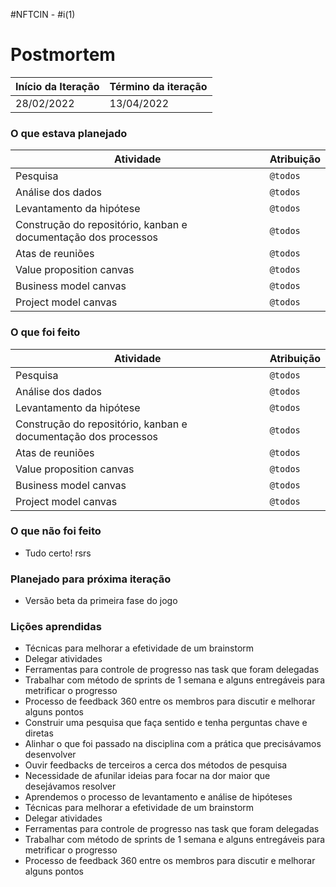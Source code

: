 #NFTCIN - #i(1)

# Postmortem

Início da Iteração | Término da iteração
------------ | -------------
28/02/2022 | 13/04/2022

### O que estava planejado
| Atividade | Atribuição |
| --- | --- |
| Pesquisa | `@todos` |
| Análise dos dados | `@todos` |
| Levantamento da hipótese | `@todos` |
| Construção do repositório, kanban e documentação dos processos | `@todos` |
| Atas de reuniões | `@todos` |
| Value proposition canvas | `@todos` |
| Business model canvas | `@todos` |
| Project model canvas | `@todos` |

### O que foi feito
| Atividade | Atribuição |
| --- | --- |
| Pesquisa | `@todos` |
| Análise dos dados | `@todos` |
| Levantamento da hipótese | `@todos` |
| Construção do repositório, kanban e documentação dos processos | `@todos` |
| Atas de reuniões | `@todos` |
| Value proposition canvas | `@todos` |
| Business model canvas | `@todos` |
| Project model canvas | `@todos` |

### O que não foi feito
* Tudo certo! rsrs

### Planejado para próxima iteração
* Versão beta da primeira fase do jogo 

### Lições aprendidas
* Técnicas para melhorar a efetividade de um brainstorm
* Delegar atividades
* Ferramentas para controle de progresso nas task que foram delegadas
* Trabalhar com método de sprints de 1 semana e alguns entregáveis para metrificar o progresso
* Processo de feedback 360 entre os membros para discutir e melhorar alguns pontos
* Construir uma pesquisa que faça sentido e tenha perguntas chave e diretas
* Alinhar o que foi passado na disciplina com a prática que precisávamos desenvolver
* Ouvir feedbacks de terceiros a cerca dos métodos de pesquisa
* Necessidade de afunilar ideias para focar na dor maior que desejávamos resolver
* Aprendemos o processo de levantamento e análise de hipóteses
* Técnicas para melhorar a efetividade de um brainstorm
* Delegar atividades
* Ferramentas para controle de progresso nas task que foram delegadas
* Trabalhar com método de sprints de 1 semana e alguns entregáveis para metrificar o progresso
* Processo de feedback 360 entre os membros para discutir e melhorar alguns pontos
